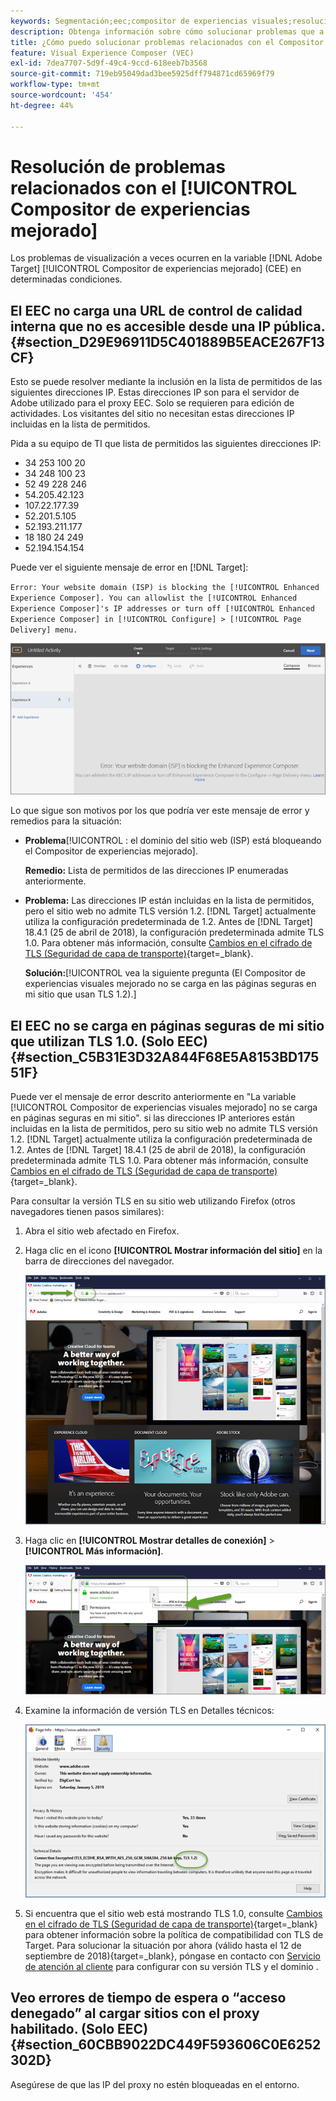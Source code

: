 ```yaml
---
keywords: Segmentación;eec;compositor de experiencias visuales;resolución de problemas del compositor de experiencias mejorado;resolución de problemas
description: Obtenga información sobre cómo solucionar problemas que a veces ocurren en el Adobe [!DNL Target] Compositor de experiencias mejorado (EEC) en determinadas condiciones.
title: ¿Cómo puedo solucionar problemas relacionados con el Compositor de experiencias mejorado?
feature: Visual Experience Composer (VEC)
exl-id: 7dea7707-5d9f-49c4-9ccd-618eeb7b3568
source-git-commit: 719eb95049dad3bee5925dff794871cd65969f79
workflow-type: tm+mt
source-wordcount: '454'
ht-degree: 44%

---
```


# Resolución de problemas relacionados con el [!UICONTROL Compositor de experiencias mejorado]

Los problemas de visualización a veces ocurren en la variable [!DNL Adobe Target] [!UICONTROL Compositor de experiencias mejorado] (CEE) en determinadas condiciones.

## El EEC no carga una URL de control de calidad interna que no es accesible desde una IP pública. {#section_D29E96911D5C401889B5EACE267F13CF}

Esto se puede resolver mediante la inclusión en la lista de permitidos de las siguientes direcciones IP. Estas direcciones IP son para el servidor de Adobe utilizado para el proxy EEC. Solo se requieren para edición de actividades. Los visitantes del sitio no necesitan estas direcciones IP incluidas en la lista de permitidos.

Pida a su equipo de TI que lista de permitidos las siguientes direcciones IP:

* 34 253 100 20
* 34 248 100 23
* 52 49 228 246
* 54.205.42.123
* 107.22.177.39
* 52.201.5.105
* 52.193.211.177
* 18 180 24 249
* 52.194.154.154

Puede ver el siguiente mensaje de error en [!DNL Target]:

`Error: Your website domain (ISP) is blocking the [!UICONTROL Enhanced Experience Composer]. You can allowlist the [!UICONTROL Enhanced Experience Composer]'s IP addresses or turn off [!UICONTROL Enhanced Experience Composer] in [!UICONTROL Configure] > [!UICONTROL Page Delivery] menu.`

![](assets/EEC_error.png)

Lo que sigue son motivos por los que podría ver este mensaje de error y remedios para la situación:

* **Problema**[!UICONTROL : el dominio del sitio web (ISP) está bloqueando el Compositor de experiencias mejorado].

   **Remedio:** Lista de permitidos de las direcciones IP enumeradas anteriormente.

* **Problema:** Las direcciones IP están incluidas en la lista de permitidos, pero el sitio web no admite TLS versión 1.2. [!DNL Target] actualmente utiliza la configuración predeterminada de 1.2. Antes de [!DNL Target] 18.4.1 (25 de abril de 2018), la configuración predeterminada admite TLS 1.0. Para obtener más información, consulte [Cambios en el cifrado de TLS (Seguridad de capa de transporte)](https://developer.adobe.com/target/before-implement/tls-transport-layer-security-encryption/){target=_blank}.

   **Solución:**[!UICONTROL  vea la siguiente pregunta (El Compositor de experiencias visuales mejorado no se carga en las páginas seguras en mi sitio que usan TLS 1.2).]

## El EEC no se carga en páginas seguras de mi sitio que utilizan TLS 1.0. (Solo EEC)   {#section_C5B31E3D32A844F68E5A8153BD17551F}

Puede ver el mensaje de error descrito anteriormente en &quot;La variable [!UICONTROL Compositor de experiencias visuales mejorado] no se carga en páginas seguras en mi sitio&quot;. si las direcciones IP anteriores están incluidas en la lista de permitidos, pero su sitio web no admite TLS versión 1.2. [!DNL Target] actualmente utiliza la configuración predeterminada de 1.2. Antes de [!DNL Target] 18.4.1 (25 de abril de 2018), la configuración predeterminada admite TLS 1.0. Para obtener más información, consulte [Cambios en el cifrado de TLS (Seguridad de capa de transporte)](https://developer.adobe.com/target/before-implement/tls-transport-layer-security-encryption/){target=_blank}.

Para consultar la versión TLS en su sitio web utilizando Firefox (otros navegadores tienen pasos similares):

1. Abra el sitio web afectado en Firefox.
1. Haga clic en el icono **[!UICONTROL Mostrar información del sitio]** en la barra de direcciones del navegador.

   ![](assets/firefox_more_info.png)

1. Haga clic en **[!UICONTROL Mostrar detalles de conexión]** > **[!UICONTROL Más información]**.

   ![](assets/firefox_more_info_2.png)

1. Examine la información de versión TLS en Detalles técnicos:

   ![](assets/firefox_more_info_3.png)

1. Si encuentra que el sitio web está mostrando TLS 1.0, consulte   [Cambios en el cifrado de TLS (Seguridad de capa de transporte)](https://developer.adobe.com/target/before-implement/tls-transport-layer-security-encryption/){target=_blank} para obtener información sobre la política de compatibilidad con TLS de Target. Para solucionar la situación por ahora (válido hasta el 12 de septiembre de 2018){target=_blank}, póngase en contacto con [Servicio de atención al cliente](/help/main/cmp-resources-and-contact-information.md#reference_ACA3391A00EF467B87930A450050077C) para configurar con su versión TLS y el dominio .

## Veo errores de tiempo de espera o “acceso denegado” al cargar sitios con el proxy habilitado. (Solo EEC)   {#section_60CBB9022DC449F593606C0E6252302D}

Asegúrese de que las IP del proxy no estén bloqueadas en el entorno.
